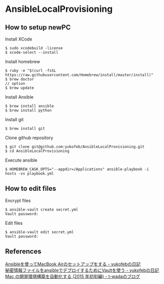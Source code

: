 # AnsibleLocalProvisioning
## How to setup newPC
Install XCode  

```
$ sudo xcodebuild -license
$ xcode-select --install
```

Install homebrew  

```
$ ruby -e "$(curl -fsSL https://raw.githubusercontent.com/Homebrew/install/master/install)"
$ brew doctor
// option
$ brew update
```

Install Ansible  

```
$ brew install ansible
$ brew install python
```

Install git  

```
$ brew install git
```

Clone github repository  

```
$ git clone git@github.com:yukofeb/AnsibleLocalProvisioning.git
$ cd AnsibleLocalProvisioning
```

Execute ansible  

```
$ HOMEBREW_CASK_OPTS="--appdir=/Applications" ansible-playbook -i hosts -vv playbook.yml
```

## How to edit files
Encrypt files  

```
$ ansible-vault create secret.yml
Vault password:
```

Edit files  

```
$ ansible-vault edit secret.yml
Vault password:
```

## References
[Ansibleを使ってMacBook Airのセットアップをする \- yukofebの日記](http://yukofeb.hatenablog.com/entry/2016/02/19/114355)  
[秘密情報ファイルをansibleでデプロイするためにVaultを使う \- yukofebの日記](http://yukofeb.hatenablog.com/entry/2016/02/26/055515)  
[Mac の開発環境構築を自動化する (2015 年初旬編) - t-wadaのブログ](http://t-wada.hatenablog.jp/entry/mac-provisioning-by-ansible)  
